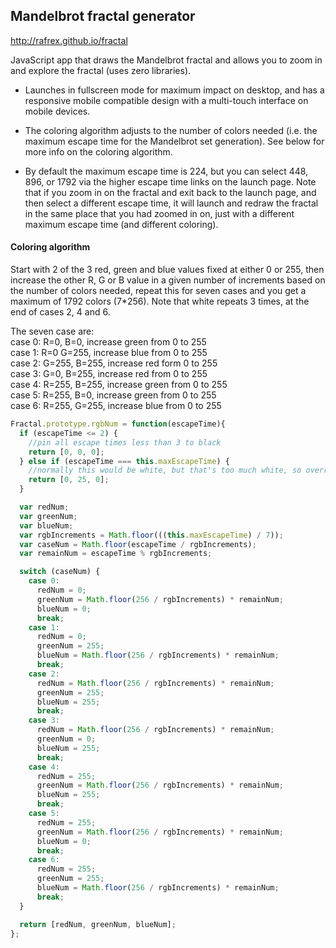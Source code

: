 ## Mandelbrot fractal generator

http://rafrex.github.io/fractal

JavaScript app that draws the Mandelbrot fractal and allows you to zoom in and explore the fractal (uses zero libraries).

- Launches in fullscreen mode for maximum impact on desktop, and has a responsive mobile compatible design with a multi-touch interface on mobile devices.

- The coloring algorithm adjusts to the number of colors needed (i.e. the maximum escape time for the Mandelbrot set generation). See below for more info on the coloring algorithm.

- By default the maximum escape time is 224, but you can select 448, 896, or 1792 via the higher escape time links on the launch page. Note that if you zoom in on the fractal and exit back to the launch page, and then select a different escape time, it will launch and redraw the fractal in the same place that you had zoomed in on, just with a different maximum escape time (and different coloring).


#### Coloring algorithm
Start with 2 of the 3 red, green and blue values fixed at either 0 or 255, then increase the other R, G or B value in a given number of increments based on the number of colors needed, repeat this for seven cases and you get a maximum of 1792 colors (7*256). Note that white repeats 3 times, at the end of cases 2, 4 and 6.

The seven case are:  
case 0: R=0, B=0, increase green from 0 to 255  
case 1: R=0 G=255, increase blue from 0 to 255  
case 2: G=255, B=255, increase red form 0 to 255  
case 3: G=0, B=255, increase red from 0 to 255  
case 4: R=255, B=255, increase green from 0 to 255  
case 5: R=255, B=0, increase green from 0 to 255  
case 6: R=255, G=255, increase blue from 0 to 255

```js
Fractal.prototype.rgbNum = function(escapeTime){
  if (escapeTime <= 2) {
    //pin all escape times less than 3 to black
    return [0, 0, 0];
  } else if (escapeTime === this.maxEscapeTime) {
    //normally this would be white, but that's too much white, so override
    return [0, 25, 0];
  }

  var redNum;
  var greenNum;
  var blueNum;
  var rgbIncrements = Math.floor(((this.maxEscapeTime) / 7));
  var caseNum = Math.floor(escapeTime / rgbIncrements);
  var remainNum = escapeTime % rgbIncrements;

  switch (caseNum) {
    case 0:
      redNum = 0;
      greenNum = Math.floor(256 / rgbIncrements) * remainNum;
      blueNum = 0;
      break;
    case 1:
      redNum = 0;
      greenNum = 255;
      blueNum = Math.floor(256 / rgbIncrements) * remainNum;
      break;
    case 2:
      redNum = Math.floor(256 / rgbIncrements) * remainNum;
      greenNum = 255;
      blueNum = 255;
      break;
    case 3:
      redNum = Math.floor(256 / rgbIncrements) * remainNum;
      greenNum = 0;
      blueNum = 255;
      break;
    case 4:
      redNum = 255;
      greenNum = Math.floor(256 / rgbIncrements) * remainNum;
      blueNum = 255;
      break;
    case 5:
      redNum = 255;
      greenNum = Math.floor(256 / rgbIncrements) * remainNum;
      blueNum = 0;
      break;
    case 6:
      redNum = 255;
      greenNum = 255;
      blueNum = Math.floor(256 / rgbIncrements) * remainNum;
      break;
  }

  return [redNum, greenNum, blueNum];
};
```
